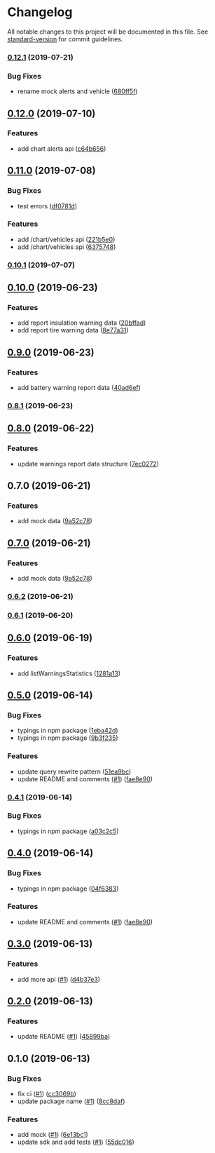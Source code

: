 # Changelog

All notable changes to this project will be documented in this file. See [standard-version](https://github.com/conventional-changelog/standard-version) for commit guidelines.

### [0.12.1](https://github.com/36node/bus-chart-sdk-js/compare/v0.12.0...v0.12.1) (2019-07-21)


### Bug Fixes

* rename mock alerts and vehicle ([680ff5f](https://github.com/36node/bus-chart-sdk-js/commit/680ff5f))



## [0.12.0](https://github.com/36node/bus-chart-sdk-js/compare/v0.11.0...v0.12.0) (2019-07-10)


### Features

* add chart alerts api ([c64b656](https://github.com/36node/bus-chart-sdk-js/commit/c64b656))



## [0.11.0](https://github.com/36node/bus-chart-sdk-js/compare/v0.10.1...v0.11.0) (2019-07-08)


### Bug Fixes

* test errors ([df0781d](https://github.com/36node/bus-chart-sdk-js/commit/df0781d))


### Features

* add /chart/vehicles api ([221b5e0](https://github.com/36node/bus-chart-sdk-js/commit/221b5e0))
* add /chart/vehicles api ([6375748](https://github.com/36node/bus-chart-sdk-js/commit/6375748))



### [0.10.1](https://github.com/36node/bus-chart-sdk-js/compare/v0.10.0...v0.10.1) (2019-07-07)



## [0.10.0](https://github.com/36node/bus-chart-sdk-js/compare/v0.9.0...v0.10.0) (2019-06-23)


### Features

* add report insulation warning data ([20bffad](https://github.com/36node/bus-chart-sdk-js/commit/20bffad))
* add report tire warning data ([8e77a31](https://github.com/36node/bus-chart-sdk-js/commit/8e77a31))



## [0.9.0](https://github.com/36node/bus-chart-sdk-js/compare/v0.8.1...v0.9.0) (2019-06-23)


### Features

* add battery warning report data ([40ad6ef](https://github.com/36node/bus-chart-sdk-js/commit/40ad6ef))



### [0.8.1](https://github.com/36node/bus-chart-sdk-js/compare/v0.8.0...v0.8.1) (2019-06-23)



## [0.8.0](https://github.com/36node/bus-chart-sdk-js/compare/v0.6.2...v0.8.0) (2019-06-22)


### Features

* update warnings report data structure ([7ec0272](https://github.com/36node/bus-chart-sdk-js/commit/7ec0272))



## 0.7.0 (2019-06-21)


### Features

* add mock data ([9a52c78](https://github.com/36node/bus-chart-sdk-js/commit/9a52c78))



## [0.7.0](https://github.com/36node/bus-chart-sdk-js/compare/v0.6.2...v0.7.0) (2019-06-21)


### Features

* add mock data ([9a52c78](https://github.com/36node/bus-chart-sdk-js/commit/9a52c78))



### [0.6.2](https://github.com/36node/bus-chart-sdk-js/compare/v0.6.1...v0.6.2) (2019-06-21)



### [0.6.1](https://github.com/36node/bus-chart-sdk-js/compare/v0.6.0...v0.6.1) (2019-06-20)



## [0.6.0](https://github.com/36node/bus-chart-sdk-js/compare/v0.5.0...v0.6.0) (2019-06-19)


### Features

* add listWarningsStatistics ([1281a13](https://github.com/36node/bus-chart-sdk-js/commit/1281a13))



## [0.5.0](https://github.com/36node/bus-chart-sdk-js/compare/v0.3.0...v0.5.0) (2019-06-14)


### Bug Fixes

* typings in npm package ([1eba42d](https://github.com/36node/bus-chart-sdk-js/commit/1eba42d))
* typings in npm package ([9b3f235](https://github.com/36node/bus-chart-sdk-js/commit/9b3f235))


### Features

* update query rewrite pattern ([51ea9bc](https://github.com/36node/bus-chart-sdk-js/commit/51ea9bc))
* update README and comments ([#1](https://github.com/36node/bus-chart-sdk-js/issues/1)) ([fae8e90](https://github.com/36node/bus-chart-sdk-js/commit/fae8e90))



### [0.4.1](https://github.com/36node/bus-chart-sdk-js/compare/v0.4.0...v0.4.1) (2019-06-14)


### Bug Fixes

* typings in npm package ([a03c2c5](https://github.com/36node/bus-chart-sdk-js/commit/a03c2c5))



## [0.4.0](https://github.com/36node/bus-chart-sdk-js/compare/v0.3.0...v0.4.0) (2019-06-14)


### Bug Fixes

* typings in npm package ([04f6383](https://github.com/36node/bus-chart-sdk-js/commit/04f6383))


### Features

* update README and comments ([#1](https://github.com/36node/bus-chart-sdk-js/issues/1)) ([fae8e90](https://github.com/36node/bus-chart-sdk-js/commit/fae8e90))



## [0.3.0](https://github.com/36node/bus-chart-sdk-js/compare/v0.2.0...v0.3.0) (2019-06-13)


### Features

* add more api ([#1](https://github.com/36node/bus-chart-sdk-js/issues/1)) ([d4b37e3](https://github.com/36node/bus-chart-sdk-js/commit/d4b37e3))



## [0.2.0](https://github.com/36node/bus-chart-sdk-js/compare/v0.1.0...v0.2.0) (2019-06-13)


### Features

* update README ([#1](https://github.com/36node/bus-chart-sdk-js/issues/1)) ([45899ba](https://github.com/36node/bus-chart-sdk-js/commit/45899ba))



## 0.1.0 (2019-06-13)


### Bug Fixes

* fix ci ([#1](https://github.com/36node/bus-chart-sdk-js/issues/1)) ([cc3069b](https://github.com/36node/bus-chart-sdk-js/commit/cc3069b))
* update package name ([#1](https://github.com/36node/bus-chart-sdk-js/issues/1)) ([8cc8daf](https://github.com/36node/bus-chart-sdk-js/commit/8cc8daf))


### Features

* add mock ([#1](https://github.com/36node/bus-chart-sdk-js/issues/1)) ([6e13bc1](https://github.com/36node/bus-chart-sdk-js/commit/6e13bc1))
* update sdk and add tests ([#1](https://github.com/36node/bus-chart-sdk-js/issues/1)) ([55dc016](https://github.com/36node/bus-chart-sdk-js/commit/55dc016))
